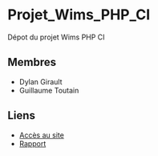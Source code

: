 # Projet_Wims_PHP_CI

Dépot du projet Wims PHP CI

## Membres
* Dylan Girault
* Guillaume Toutain

## Liens
* [Accès au site](https://dwarves.iut-fbleau.fr/~toutain/wim/projet/)
* [Rapport](https://github.com/Dylan-GIRAULT/Doodle_like/wiki/Rapport)

